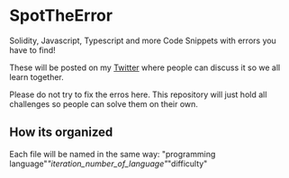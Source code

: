 # SpotTheError

Solidity, Javascript, Typescript and more Code Snippets with errors you have to find!

These will be posted on my [Twitter](https://twitter.com/danytulumidis) where people can discuss it so we all learn together.

Please do not try to fix the erros here. This repository will just hold all challenges so people can solve them on their own.

## How its organized

Each file will be named in the same way:
"programming language"_"iteration_number_of_language"_"difficulty"
